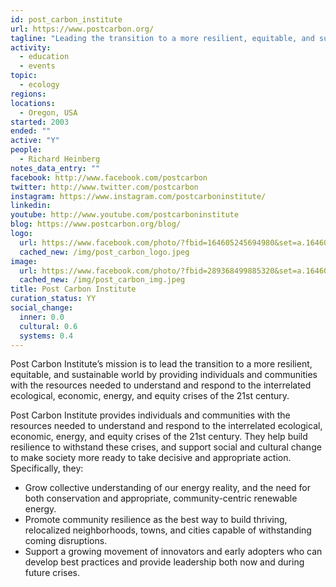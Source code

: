 ```yaml
---
id: post_carbon_institute
url: https://www.postcarbon.org/
tagline: "Leading the transition to a more resilient, equitable, and sustainable world."
activity:
  - education
  - events
topic:
  - ecology
regions:
locations:
  - Oregon, USA
started: 2003
ended: ""
active: "Y"
people:
  - Richard Heinberg
notes_data_entry: ""
facebook: http://www.facebook.com/postcarbon
twitter: http://www.twitter.com/postcarbon
instagram: https://www.instagram.com/postcarboninstitute/
linkedin: 
youtube: http://www.youtube.com/postcarboninstitute
blog: https://www.postcarbon.org/blog/
logo:
  url: https://www.facebook.com/photo/?fbid=164605245694980&set=a.164605265694978
  cached_new: /img/post_carbon_logo.jpeg
image:
  url: https://www.facebook.com/photo/?fbid=289368499885320&set=a.164605262361645
  cached_new: /img/post_carbon_img.jpeg
title: Post Carbon Institute
curation_status: YY
social_change:
  inner: 0.0
  cultural: 0.6
  systems: 0.4
---
```


Post Carbon Institute’s mission is to lead the transition to a more resilient, equitable, and sustainable world by providing individuals and communities with the resources needed to understand and respond to the interrelated ecological, economic, energy, and equity crises of the 21st century.

Post Carbon Institute provides individuals and communities with the resources needed to understand and respond to the interrelated ecological, economic, energy, and equity crises of the 21st century. They help build resilience to withstand these crises, and support social and cultural change to make society more ready to take decisive and appropriate action. Specifically, they:

* Grow collective understanding of our energy reality, and the need for both conservation and appropriate, community-centric renewable energy.
* Promote community resilience as the best way to build thriving, relocalized neighborhoods, towns, and cities capable of withstanding coming disruptions.
* Support a growing movement of innovators and early adopters who can develop best practices and provide leadership both now and during future crises.
